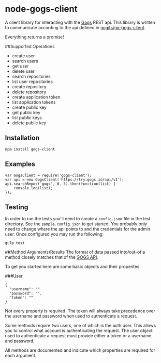 # node-gogs-client
A client library for interacting with the [Gogs](https://gogs.io) REST api. This library is written to communicate according to the api defined in [gogits/go-gogs-client](https://github.com/gogits/go-gogs-client/wiki).

Everything returns a promise!

##Supported Operations
* create user
* search users
* get user
* delete user
* search repositories
* list user repositories
* create repository
* delete repository
* create application token
* list application tokens
* create public key
* get public key
* list public keys
* delete public key

## Installation
```
npm install gogs-client
```

## Examples
```
var GogsClient = require('gogs-client');
var api = new GogsClient('https://try.gogs.io/api/v1');
api.searchRepos('gogs', 0, 5).then(function(list) {
    console.log(list);
});
```

## Testing
In order to run the tests you'll need to create a `config.json` file in the test directory.
See the `sample.config.json` to get started.
You probably only need to change where the api points to and the credentials for the admin user.
Once configured you may run the following:
```
gulp test
```

##Method Arguments/Results
The format of data passed into/out-of a method closely matches that of the [GOGS API](https://github.com/gogits/go-gogs-client/wiki).

To get you started here are some basic objects and their properites

###User
```
{
  "username": ""
  "password": "",
  "token": ""
}
```

Not every property is required. The token will always take precedence over the username and password when used to authenticate a request.

Some methods require two users, one of which is the auth user. This allows you to control what account is authenticating the request. The user object used to authenticate a request must provide either a token or a username and password.

All methods are documented and indicate which properties are required for each argument.